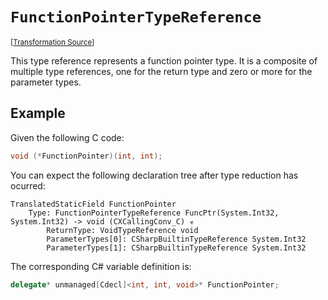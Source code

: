 `FunctionPointerTypeReference`
===================================================================================================

<small>\[[Transformation Source](../../Biohazrd/#TypeReferences/FunctionPointerTypeReference.cs)\]</small>

This type reference represents a function pointer type. It is a composite of multiple type references, one for the return type and zero or more for the parameter types.

## Example

Given the following C code:

```c
void (*FunctionPointer)(int, int);
```

You can expect the following declaration tree after type reduction has ocurred:

```
TranslatedStaticField FunctionPointer
    Type: FunctionPointerTypeReference FuncPtr(System.Int32, System.Int32) -> void (CXCallingConv_C) ☣
        ReturnType: VoidTypeReference void
        ParameterTypes[0]: CSharpBuiltinTypeReference System.Int32
        ParameterTypes[1]: CSharpBuiltinTypeReference System.Int32
```

The corresponding C# variable definition is:

```csharp
delegate* unmanaged[Cdecl]<int, int, void>* FunctionPointer;
```
